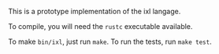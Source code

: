 This is a prototype implementation of the ixl langage.

To compile, you will need the `rustc` executable available.

To make `bin/ixl`, just run `make`.
To run the tests, run `make test`.
